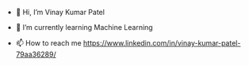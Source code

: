 - 👋 Hi, I’m Vinay Kumar Patel

- 🌱 I’m currently learning Machine Learning

- 📫 How to reach me https://www.linkedin.com/in/vinay-kumar-patel-79aa36289/


<!---
vkp0007/vkp0007 is a ✨ special ✨ repository because its `README.md` (this file) appears on your GitHub profile.
You can click the Preview link to take a look at your changes.
--->
